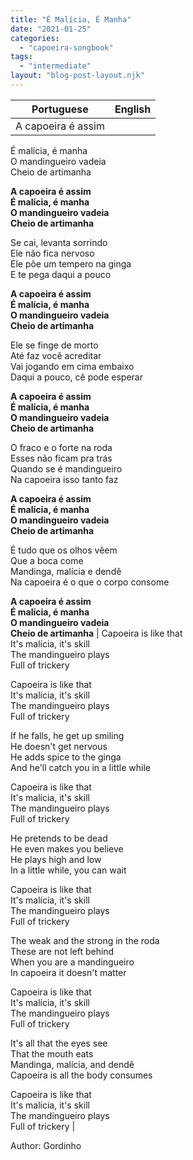 ```yaml
---
title: "É Malícia, É Manha"
date: "2021-01-25"
categories: 
  - "capoeira-songbook"
tags: 
  - "intermediate"
layout: "blog-post-layout.njk"
---
```


| Portuguese | English |
| --- | --- |
| A capoeira é assim  
É malícia, é manha  
O mandingueiro vadeia  
Cheio de artimanha  
  
**A capoeira é assim  
É malícia, é manha  
O mandingueiro vadeia  
Cheio de artimanha**  
  
Se cai, levanta sorrindo  
Ele não fica nervoso  
Ele põe um tempero na ginga  
E te pega daqui a pouco  
  
**A capoeira é assim  
É malícia, é manha  
O mandingueiro vadeia  
Cheio de artimanha**  
  
Ele se finge de morto  
Até faz você acreditar  
Vai jogando em cima embaixo  
Daqui a pouco, cê pode esperar  
  
**A capoeira é assim  
É malícia, é manha  
O mandingueiro vadeia  
Cheio de artimanha**  
  
O fraco e o forte na roda  
Esses não ficam pra trás  
Quando se é mandingueiro  
Na capoeira isso tanto faz  
  
**A capoeira é assim  
É malícia, é manha  
O mandingueiro vadeia  
Cheio de artimanha**  
  
É tudo que os olhos vêem  
Que a boca come  
Mandinga, malícia e dendê  
Na capoeira é o que o corpo consome  
  
**A capoeira é assim  
É malícia, é manha  
O mandingueiro vadeia  
Cheio de artimanha** | Capoeira is like that  
It's malícia, it's skill  
The mandingueiro plays  
Full of trickery  
  
Capoeira is like that  
It's malícia, it's skill  
The mandingueiro plays  
Full of trickery  
  
If he falls, he get up smiling  
He doesn't get nervous  
He adds spice to the ginga  
And he'll catch you in a little while  
  
Capoeira is like that  
It's malícia, it's skill  
The mandingueiro plays  
Full of trickery  
  
He pretends to be dead  
He even makes you believe  
He plays high and low  
In a little while, you can wait  
  
Capoeira is like that  
It's malícia, it's skill  
The mandingueiro plays  
Full of trickery  
  
The weak and the strong in the roda  
These are not left behind  
When you are a mandingueiro  
In capoeira it doesn't matter  
  
Capoeira is like that  
It's malícia, it's skill  
The mandingueiro plays  
Full of trickery  
  
It's all that the eyes see  
That the mouth eats  
Mandinga, malícia, and dendê  
Capoeira is all the body consumes  
  
Capoeira is like that  
It's malícia, it's skill  
The mandingueiro plays  
Full of trickery |

<figcaption>

Author: Gordinho

</figcaption>
